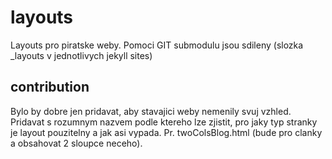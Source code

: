 # layouts
Layouts pro piratske weby.
Pomoci GIT submodulu jsou sdileny (slozka _layouts v jednotlivych jekyll sites)

## contribution

Bylo by dobre jen pridavat, aby stavajici weby nemenily svuj vzhled.
Pridavat s rozumnym nazvem podle ktereho lze zjistit, pro jaky typ stranky je layout pouzitelny a jak asi vypada.
Pr. twoColsBlog.html (bude pro clanky a obsahovat 2 sloupce neceho).
